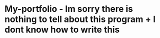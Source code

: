 # My-portfolio - Im sorry there is nothing to tell about this program + I dont know how to write this